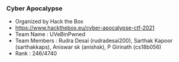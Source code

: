 ### Cyber Apocalypse

- Organized by Hack the Box
- https://www.hackthebox.eu/cyber-apocalypse-ctf-2021
- Team Name : UVeBinPwned
- Team Members : Rudra Desai (rudradesai200), Sarthak Kapoor (sarthakkaps), Aniswar sk (anishsk), P Girinath (cs18b056)
- Rank : 246/4740

